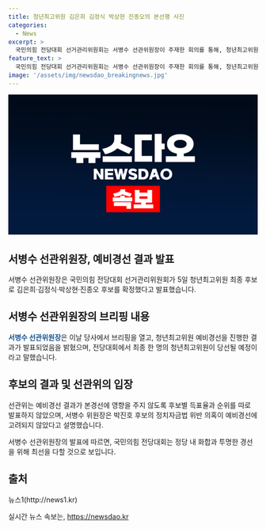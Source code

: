 ```yaml
---
title: 청년최고위원 김은희 김정식 박상현 진종오의 본선행 사진
categories:
  - News
excerpt: >
  국민의힘 전당대회 선거관리위원회는 서병수 선관위원장이 주재한 회의를 통해, 청년최고위원 예비경선 결과를 발표했다. 이번 선거에서 김은희·김정식·박상현·진종오 후보가 최종 후보로 확정되었으며, 이는 3∼4일 양일간 진행된 책임당원 대상 여론조사에 기반한다. 서 위원장은 공정한 경쟁을 펼친 모든 후보들에게 감사를 표시하고, 전당대회가 화합의 축제가 될 수 있도록 당선 여부와 관계없이 노력을 당부했다. 또한, 예비경선 결과가 본경선에 영향을 미치지 않도록 후보별 득표율과 순위는 발표하지 않았다. 이와 관련해, 박진호 후보의 정치자금법 위반 의혹이 언급되자 서 위원장은 선관위의 역할을 강조하며 답했다.
feature_text: >
  국민의힘 전당대회 선거관리위원회는 서병수 선관위원장이 주재한 회의를 통해, 청년최고위원 예비경선 결과를 발표했다. 이번 선거에서 김은희·김정식·박상현·진종오 후보가 최종 후보로 확정되었으며, 이는 3∼4일 양일간 진행된 책임당원 대상 여론조사에 기반한다. 서 위원장은 공정한 경쟁을 펼친 모든 후보들에게 감사를 표시하고, 전당대회가 화합의 축제가 될 수 있도록 당선 여부와 관계없이 노력을 당부했다. 또한, 예비경선 결과가 본경선에 영향을 미치지 않도록 후보별 득표율과 순위는 발표하지 않았다. 이와 관련해, 박진호 후보의 정치자금법 위반 의혹이 언급되자 서 위원장은 선관위의 역할을 강조하며 답했다.
image: '/assets/img/newsdao_breakingnews.jpg'
---
```


<p><img src="/assets/img/newsdao_breakingnews.jpg" alt="flaretime 속보" /></p>

<h2 data-ke-size="size26">서병수 선관위원장, 예비경선 결과 발표</h2>

<p>서병수 선관위원장은 국민의힘 전당대회 선거관리위원회가 5일 청년최고위원 최종 후보로 김은희·김정식·박상현·진종오 후보를 확정했다고 발표했습니다.</p>

<h2 data-ke-size="size26">서병수 선관위원장의 브리핑 내용</h2>

<p><b><span style="color: #1a5490;">서병수 선관위원장</span></b>은 이날 당사에서 브리핑을 열고, 청년최고위원 예비경선을 진행한 결과가 발표되었음을 밝혔으며, 전당대회에서 최종 한 명의 청년최고위원이 당선될 예정이라고 말했습니다.</p>

<h2 data-ke-size="size26">후보의 결과 및 선관위의 입장</h2>

<p>선관위는 예비경선 결과가 본경선에 영향을 주지 않도록 후보별 득표율과 순위를 따로 발표하지 않았으며, 서병수 위원장은 박진호 후보의 정치자금법 위반 의혹이 예비경선에 고려되지 않았다고 설명했습니다. </p>

<p>서병수 선관위원장의 발표에 따르면, 국민의힘 전당대회는 정당 내 화합과 투명한 경선을 위해 최선을 다할 것으로 보입니다.</p>

<h2 data-ke-size="size26">출처</h2>

<p>뉴스1(http://news1.kr)</p>
실시간 뉴스 속보는, <a href="https://newsdao.kr" rel="dofollow">https://newsdao.kr</a>


